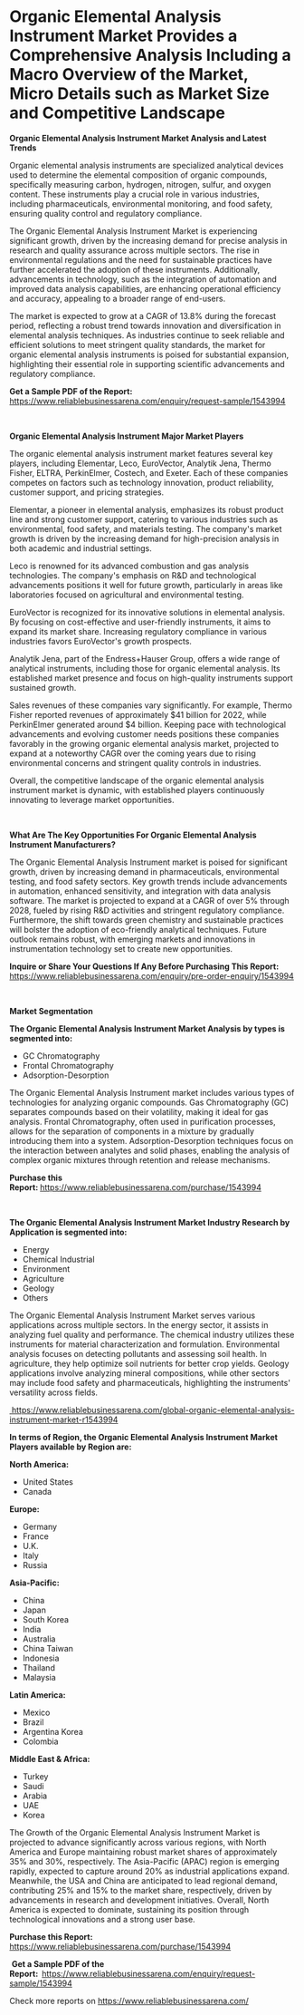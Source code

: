 <p><h1>Organic Elemental Analysis Instrument Market Provides a Comprehensive Analysis Including a Macro Overview of the Market, Micro Details such as Market Size and Competitive Landscape</h1></p><p><strong>Organic Elemental Analysis Instrument Market Analysis and Latest Trends</strong></p>
<p><p>Organic elemental analysis instruments are specialized analytical devices used to determine the elemental composition of organic compounds, specifically measuring carbon, hydrogen, nitrogen, sulfur, and oxygen content. These instruments play a crucial role in various industries, including pharmaceuticals, environmental monitoring, and food safety, ensuring quality control and regulatory compliance.</p><p>The Organic Elemental Analysis Instrument Market is experiencing significant growth, driven by the increasing demand for precise analysis in research and quality assurance across multiple sectors. The rise in environmental regulations and the need for sustainable practices have further accelerated the adoption of these instruments. Additionally, advancements in technology, such as the integration of automation and improved data analysis capabilities, are enhancing operational efficiency and accuracy, appealing to a broader range of end-users.</p><p>The market is expected to grow at a CAGR of 13.8% during the forecast period, reflecting a robust trend towards innovation and diversification in elemental analysis techniques. As industries continue to seek reliable and efficient solutions to meet stringent quality standards, the market for organic elemental analysis instruments is poised for substantial expansion, highlighting their essential role in supporting scientific advancements and regulatory compliance.</p></p>
<p><strong>Get a Sample PDF of the Report:&nbsp;</strong> <a href="https://www.reliablebusinessarena.com/enquiry/request-sample/1543994?utm_campaign=2820&utm_medium=2&utm_source=Github&utm_content=ia&utm_term=27022025&utm_id=organic-elemental-analysis-instrument">https://www.reliablebusinessarena.com/enquiry/request-sample/1543994</a></p>
<p>&nbsp;</p>
<p><strong>Organic Elemental Analysis Instrument Major Market Players</strong></p>
<p><p>The organic elemental analysis instrument market features several key players, including Elementar, Leco, EuroVector, Analytik Jena, Thermo Fisher, ELTRA, PerkinElmer, Costech, and Exeter. Each of these companies competes on factors such as technology innovation, product reliability, customer support, and pricing strategies.</p><p>Elementar, a pioneer in elemental analysis, emphasizes its robust product line and strong customer support, catering to various industries such as environmental, food safety, and materials testing. The company's market growth is driven by the increasing demand for high-precision analysis in both academic and industrial settings.</p><p>Leco is renowned for its advanced combustion and gas analysis technologies. The company's emphasis on R&D and technological advancements positions it well for future growth, particularly in areas like laboratories focused on agricultural and environmental testing.</p><p>EuroVector is recognized for its innovative solutions in elemental analysis. By focusing on cost-effective and user-friendly instruments, it aims to expand its market share. Increasing regulatory compliance in various industries favors EuroVector's growth prospects.</p><p>Analytik Jena, part of the Endress+Hauser Group, offers a wide range of analytical instruments, including those for organic elemental analysis. Its established market presence and focus on high-quality instruments support sustained growth.</p><p>Sales revenues of these companies vary significantly. For example, Thermo Fisher reported revenues of approximately $41 billion for 2022, while PerkinElmer generated around $4 billion. Keeping pace with technological advancements and evolving customer needs positions these companies favorably in the growing organic elemental analysis market, projected to expand at a noteworthy CAGR over the coming years due to rising environmental concerns and stringent quality controls in industries. </p><p>Overall, the competitive landscape of the organic elemental analysis instrument market is dynamic, with established players continuously innovating to leverage market opportunities.</p></p>
<p>&nbsp;</p>
<p><strong>What Are The Key Opportunities For Organic Elemental Analysis Instrument Manufacturers?</strong></p>
<p><p>The Organic Elemental Analysis Instrument market is poised for significant growth, driven by increasing demand in pharmaceuticals, environmental testing, and food safety sectors. Key growth trends include advancements in automation, enhanced sensitivity, and integration with data analysis software. The market is projected to expand at a CAGR of over 5% through 2028, fueled by rising R&D activities and stringent regulatory compliance. Furthermore, the shift towards green chemistry and sustainable practices will bolster the adoption of eco-friendly analytical techniques. Future outlook remains robust, with emerging markets and innovations in instrumentation technology set to create new opportunities.</p></p>
<p><strong>Inquire or Share Your Questions If Any Before Purchasing This Report:</strong> <a href="https://www.reliablebusinessarena.com/enquiry/pre-order-enquiry/1543994?utm_campaign=2820&utm_medium=2&utm_source=Github&utm_content=ia&utm_term=27022025&utm_id=organic-elemental-analysis-instrument">https://www.reliablebusinessarena.com/enquiry/pre-order-enquiry/1543994</a></p>
<p>&nbsp;</p>
<p><strong>Market Segmentation</strong></p>
<p><strong>The Organic Elemental Analysis Instrument Market Analysis by types is segmented into:</strong></p>
<p><ul><li>GC Chromatography</li><li>Frontal Chromatography</li><li>Adsorption-Desorption</li></ul></p>
<p><p>The Organic Elemental Analysis Instrument market includes various types of technologies for analyzing organic compounds. Gas Chromatography (GC) separates compounds based on their volatility, making it ideal for gas analysis. Frontal Chromatography, often used in purification processes, allows for the separation of components in a mixture by gradually introducing them into a system. Adsorption-Desorption techniques focus on the interaction between analytes and solid phases, enabling the analysis of complex organic mixtures through retention and release mechanisms.</p></p>
<p><strong>Purchase this Report:&nbsp;</strong><a href="https://www.reliablebusinessarena.com/purchase/1543994?utm_campaign=2820&utm_medium=2&utm_source=Github&utm_content=ia&utm_term=27022025&utm_id=organic-elemental-analysis-instrument">https://www.reliablebusinessarena.com/purchase/1543994</a></p>
<p>&nbsp;</p>
<p><strong>The Organic Elemental Analysis Instrument Market Industry Research by Application is segmented into:</strong></p>
<p><ul><li>Energy</li><li>Chemical Industrial</li><li>Environment</li><li>Agriculture</li><li>Geology</li><li>Others</li></ul></p>
<p><p>The Organic Elemental Analysis Instrument Market serves various applications across multiple sectors. In the energy sector, it assists in analyzing fuel quality and performance. The chemical industry utilizes these instruments for material characterization and formulation. Environmental analysis focuses on detecting pollutants and assessing soil health. In agriculture, they help optimize soil nutrients for better crop yields. Geology applications involve analyzing mineral compositions, while other sectors may include food safety and pharmaceuticals, highlighting the instruments' versatility across fields.</p></p>
<p><a href="https://www.reliablebusinessarena.com/global-organic-elemental-analysis-instrument-market-r1543994?utm_campaign=2820&utm_medium=2&utm_source=Github&utm_content=ia&utm_term=27022025&utm_id=organic-elemental-analysis-instrument">&nbsp;https://www.reliablebusinessarena.com/global-organic-elemental-analysis-instrument-market-r1543994</a></p>
<p><strong>In terms of Region, the Organic Elemental Analysis Instrument Market Players available by Region are:</strong></p>
<p>
    <p> <strong> North America: </strong>
        <ul>
            <li>United States</li>
            <li>Canada</li>
        </ul>
        </p> 
    <p> <strong> Europe: </strong>
        <ul>
            <li>Germany</li>
            <li>France</li>
            <li>U.K.</li>
            <li>Italy</li>
            <li>Russia</li>
        </ul>
        </p> 
    <p> <strong> Asia-Pacific: </strong>
        <ul>
            <li>China</li>
            <li>Japan</li>
            <li>South Korea</li>
            <li>India</li>
            <li>Australia</li>
            <li>China Taiwan</li>
            <li>Indonesia</li>
            <li>Thailand</li>
            <li>Malaysia</li>
        </ul>
        </p> 
    <p> <strong> Latin America: </strong>
        <ul>
            <li>Mexico</li>
            <li>Brazil</li>
            <li>Argentina Korea</li>
            <li>Colombia</li>
        </ul>
        </p> 
    <p> <strong> Middle East & Africa: </strong>
        <ul>
            <li>Turkey</li>
            <li>Saudi</li>
            <li>Arabia</li>
            <li>UAE</li>
            <li>Korea</li>
        </ul>
    </p>
    </p>
<p><p>The Growth of the Organic Elemental Analysis Instrument Market is projected to advance significantly across various regions, with North America and Europe maintaining robust market shares of approximately 35% and 30%, respectively. The Asia-Pacific (APAC) region is emerging rapidly, expected to capture around 20% as industrial applications expand. Meanwhile, the USA and China are anticipated to lead regional demand, contributing 25% and 15% to the market share, respectively, driven by advancements in research and development initiatives. Overall, North America is expected to dominate, sustaining its position through technological innovations and a strong user base.</p></p>
<p><strong>Purchase this Report: </strong><a href="https://www.reliablebusinessarena.com/purchase/1543994?utm_campaign=2820&utm_medium=2&utm_source=Github&utm_content=ia&utm_term=27022025&utm_id=organic-elemental-analysis-instrument">https://www.reliablebusinessarena.com/purchase/1543994</a></p>
<p>&nbsp;<strong>Get a Sample PDF of the Report:&nbsp;&nbsp;</strong><a href="https://www.reliablebusinessarena.com/enquiry/request-sample/1543994?utm_campaign=2820&utm_medium=2&utm_source=Github&utm_content=ia&utm_term=27022025&utm_id=organic-elemental-analysis-instrument">https://www.reliablebusinessarena.com/enquiry/request-sample/1543994</a></p>
<p><strong></strong></p>
<p>Check more reports on <a href="https://www.reliablebusinessarena.com/?utm_campaign=2820&utm_medium=2&utm_source=Github&utm_content=ia&utm_term=27022025&utm_id=organic-elemental-analysis-instrument">https://www.reliablebusinessarena.com/</a></p>
